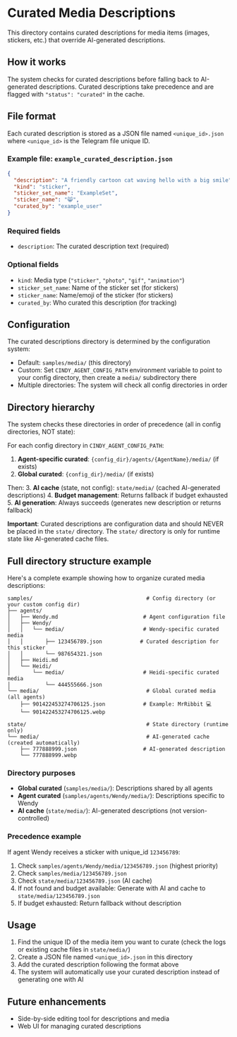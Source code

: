 # Curated Media Descriptions

This directory contains curated descriptions for media items (images, stickers, etc.) that override AI-generated descriptions.

## How it works

The system checks for curated descriptions before falling back to AI-generated descriptions. Curated descriptions take precedence and are flagged with `"status": "curated"` in the cache.

## File format

Each curated description is stored as a JSON file named `<unique_id>.json` where `<unique_id>` is the Telegram file unique ID.

### Example file: `example_curated_description.json`

```json
{
  "description": "A friendly cartoon cat waving hello with a big smile",
  "kind": "sticker",
  "sticker_set_name": "ExampleSet",
  "sticker_name": "😸",
  "curated_by": "example_user"
}
```

### Required fields

- `description`: The curated description text (required)

### Optional fields

- `kind`: Media type (`"sticker"`, `"photo"`, `"gif"`, `"animation"`)
- `sticker_set_name`: Name of the sticker set (for stickers)
- `sticker_name`: Name/emoji of the sticker (for stickers)
- `curated_by`: Who curated this description (for tracking)

## Configuration

The curated descriptions directory is determined by the configuration system:

- Default: `samples/media/` (this directory)
- Custom: Set `CINDY_AGENT_CONFIG_PATH` environment variable to point to your config directory, then create a `media/` subdirectory there
- Multiple directories: The system will check all config directories in order

## Directory hierarchy

The system checks these directories in order of precedence (all in config directories, NOT state):

For each config directory in `CINDY_AGENT_CONFIG_PATH`:
1. **Agent-specific curated**: `{config_dir}/agents/{AgentName}/media/` (if exists)
2. **Global curated**: `{config_dir}/media/` (if exists)

Then:
3. **AI cache** (state, not config): `state/media/` (cached AI-generated descriptions)
4. **Budget management**: Returns fallback if budget exhausted
5. **AI generation**: Always succeeds (generates new description or returns fallback)

**Important**: Curated descriptions are configuration data and should NEVER be placed in the `state/` directory.
The `state/` directory is only for runtime state like AI-generated cache files.

## Full directory structure example

Here's a complete example showing how to organize curated media descriptions:

```
samples/                                    # Config directory (or your custom config dir)
├── agents/
│   ├── Wendy.md                           # Agent configuration file
│   ├── Wendy/
│   │   └── media/                         # Wendy-specific curated media
│   │       ├── 123456789.json            # Curated description for this sticker
│   │       └── 987654321.json
│   ├── Heidi.md
│   └── Heidi/
│       └── media/                         # Heidi-specific curated media
│           └── 444555666.json
└── media/                                  # Global curated media (all agents)
    ├── 901422453274706125.json            # Example: MrRibbit 💻
    └── 901422453274706125.webp

state/                                      # State directory (runtime only)
└── media/                                  # AI-generated cache (created automatically)
    ├── 777888999.json                     # AI-generated description
    └── 777888999.webp
```

### Directory purposes

- **Global curated** (`samples/media/`): Descriptions shared by all agents
- **Agent curated** (`samples/agents/Wendy/media/`): Descriptions specific to Wendy
- **AI cache** (`state/media/`): AI-generated descriptions (not version-controlled)

### Precedence example

If agent Wendy receives a sticker with unique_id `123456789`:

1. Check `samples/agents/Wendy/media/123456789.json` (highest priority)
2. Check `samples/media/123456789.json`
3. Check `state/media/123456789.json` (AI cache)
4. If not found and budget available: Generate with AI and cache to `state/media/123456789.json`
5. If budget exhausted: Return fallback without description

## Usage

1. Find the unique ID of the media item you want to curate (check the logs or existing cache files in `state/media/`)
2. Create a JSON file named `<unique_id>.json` in this directory
3. Add the curated description following the format above
4. The system will automatically use your curated description instead of generating one with AI

## Future enhancements

- Side-by-side editing tool for descriptions and media
- Web UI for managing curated descriptions
